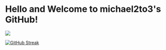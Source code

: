# Hello and Welcome to michael2to3's GitHub!

![](https://giphy.com/gifs/warrify-hackerman-whackerman-warrifyhackerman-ieBWQkIVEELhbizGAp)

[![GitHub Streak](https://github-readme-streak-stats.herokuapp.com?user=michael2to3&theme=dark&hide_border=true)](https://git.io/streak-stats)
